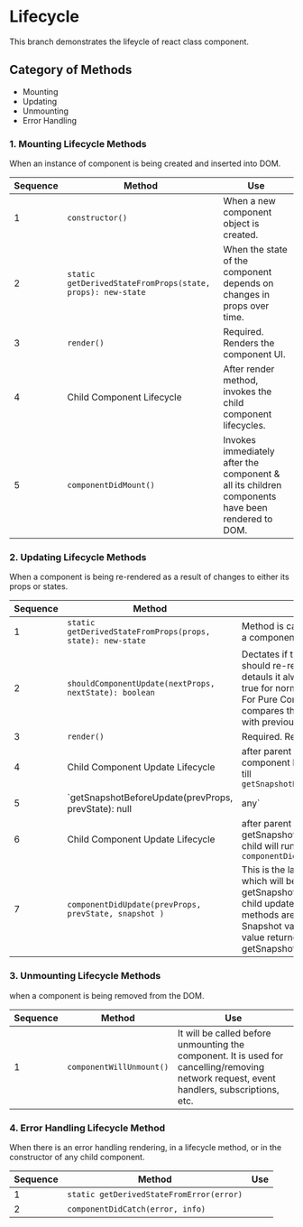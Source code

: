 # Lifecycle

This branch demonstrates the lifeycle of react class component.

## Category of Methods
- Mounting
- Updating
- Unmounting
- Error Handling

### 1. Mounting Lifecycle Methods
When an instance of component is being created and inserted into DOM.

Sequence | Method | Use
--- | --- | --- |
1 | `constructor()` | When a new component object is created.
2 | `static getDerivedStateFromProps(state, props): new-state` | When the state of the component depends on changes in props over time.
3 | `render()` | Required. Renders the component UI.
4 | Child Component Lifecycle | After render method, invokes the child component lifecycles.
5 | `componentDidMount()` | Invokes immediately after the component & all its children components have been rendered to DOM.

### 2. Updating Lifecycle Methods
When a component is being re-rendered as a result of changes to either its props or states.

Sequence | Method | Use
--- | --- | --- |
1 | `static getDerivedStateFromProps(props, state): new-state` | Method is called every time a component is re-renderd.
2 | `shouldComponentUpdate(nextProps, nextState): boolean` | Dectates if the component should re-render or not. By detauls it always returns true for normal component. For Pure Component, it compares the props & states with previous values.
3 | `render()` | Required. Returns the JSX.
4 | Child Component Update Lifecycle | after parent render child component Lifecycle will run till `getSnapshotBeforeUpdate()`
5 | `getSnapshotBeforeUpdate(prevProps, prevState): null | any` | Called just before the changes from the virtual DOM are to be reflected in the DOM. Used for capturing information from DOM.
6 | Child Component Update Lifecycle | after parent getSnapshotBeforeUpdate(), child will run `componentDidUpdate()`
7 | `componentDidUpdate(prevProps, prevState, snapshot )` | This is the last method which will be called after the getSnapshotBeforeUpdate & child update lifecycle methods are finished. Snapshot value will be the value returned from getSnapshotBeforeUpdate().

### 3. Unmounting Lifecycle Methods
when a component is being removed from the DOM.

Sequence | Method | Use
--- | --- | --- |
1 | `componentWillUnmount()` |  It will be called before unmounting the component. It is used for cancelling/removing network request, event handlers, subscriptions, etc.
### 4. Error Handling Lifecycle Method
When there is an error handling rendering, in a lifecycle method, or in the constructor of any child component.

Sequence | Method | Use
--- | --- | --- |
1 | `static getDerivedStateFromError(error)` | 
2 | `componentDidCatch(error, info)` | 
